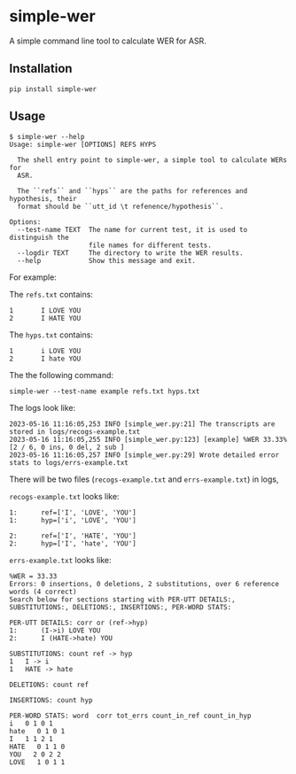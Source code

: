 # simple-wer
A simple command line tool to calculate WER for ASR.


## Installation

```
pip install simple-wer
```


## Usage

```
$ simple-wer --help
Usage: simple-wer [OPTIONS] REFS HYPS

  The shell entry point to simple-wer, a simple tool to calculate WERs for
  ASR.

  The ``refs`` and ``hyps`` are the paths for references and hypothesis, their
  format should be ``utt_id \t refenence/hypothesis``.

Options:
  --test-name TEXT  The name for current test, it is used to distinguish the
                    file names for different tests.
  --logdir TEXT     The directory to write the WER results.
  --help            Show this message and exit.
```

For example:

The `refs.txt` contains:

```
1       I LOVE YOU
2       I HATE YOU
```

The `hyps.txt` contains:

```
1       i LOVE YOU
2       I hate YOU
```

The the following command:

```
simple-wer --test-name example refs.txt hyps.txt
```

The logs look like:

```
2023-05-16 11:16:05,253 INFO [simple_wer.py:21] The transcripts are stored in logs/recogs-example.txt
2023-05-16 11:16:05,255 INFO [simple_wer.py:123] [example] %WER 33.33% [2 / 6, 0 ins, 0 del, 2 sub ]
2023-05-16 11:16:05,257 INFO [simple_wer.py:29] Wrote detailed error stats to logs/errs-example.txt
```

There will be two files (`recogs-example.txt` and `errs-example.txt`) in logs,

`recogs-example.txt` looks like:

```
1:      ref=['I', 'LOVE', 'YOU']
1:      hyp=['i', 'LOVE', 'YOU']

2:      ref=['I', 'HATE', 'YOU']
2:      hyp=['I', 'hate', 'YOU']
```

`errs-example.txt` looks like:

```
%WER = 33.33
Errors: 0 insertions, 0 deletions, 2 substitutions, over 6 reference words (4 correct)
Search below for sections starting with PER-UTT DETAILS:, SUBSTITUTIONS:, DELETIONS:, INSERTIONS:, PER-WORD STATS:

PER-UTT DETAILS: corr or (ref->hyp)  
1:      (I->i) LOVE YOU
2:      I (HATE->hate) YOU

SUBSTITUTIONS: count ref -> hyp
1   I -> i
1   HATE -> hate

DELETIONS: count ref

INSERTIONS: count hyp

PER-WORD STATS: word  corr tot_errs count_in_ref count_in_hyp
i   0 1 0 1
hate   0 1 0 1
I   1 1 2 1
HATE   0 1 1 0
YOU   2 0 2 2
LOVE   1 0 1 1
```
